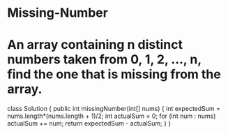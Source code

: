 # Missing-Number
# An array containing n distinct numbers taken from 0, 1, 2, ..., n, find the one that is missing from the array.
class Solution {
    public int missingNumber(int[] nums) {
        int expectedSum = nums.length*(nums.length + 1)/2;
        int actualSum = 0;
        for (int num : nums) actualSum += num;
        return expectedSum - actualSum;
    }
}
